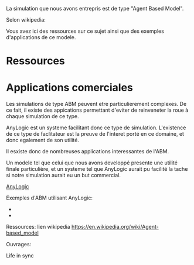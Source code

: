 La simulation que nous avons entrepris est de type "Agent Based Model".

Selon wikipedia: 



Vous avez ici des ressources sur ce sujet ainsi que des exemples d'applications de ce modele.


# Ressources









# Applications comerciales

Les simulations de type ABM peuvent etre particulierement complexes. De ce fait, il existe des appications permettant d'eviter de reinveneter la roue à chaque simulation de ce type. 

AnyLogic est un systeme facilitant donc ce type de simulation. L'existence de ce type de faclitateur est la preuve de l'interet porté en ce domaine, et donc egalement de son utilité.

Il esxiste donc de nombreuses applications interessantes de l'ABM.

Un modele tel que celui que nous avons developpé presente une utilité finale particulière, et un systeme tel que AnyLogic aurait pu facilité la tache si notre simulation aurait eu un but commercial.

[AnyLogic](https://www.anylogic.com/use-of-simulation/agent-based-modeling)

Exemples d'ABM utilisant AnyLogic:

  - 
  -



  
  

Ressources:
  lien wikipedia
  https://en.wikipedia.org/wiki/Agent-based_model
  
  
Ouvrages:

  Life in sync
  
  
